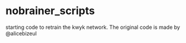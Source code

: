 # nobrainer_scripts
starting code to retrain the kwyk network.
The original code is made by @alicebizeul
